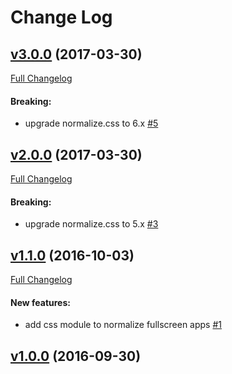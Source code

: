 #  Change Log



## [v3.0.0](https://github.com/buildo/normalize-css/tree/v3.0.0) (2017-03-30)
[Full Changelog](https://github.com/buildo/normalize-css/compare/v2.0.0...v3.0.0)

#### Breaking:

- upgrade normalize.css to 6.x [#5](https://github.com/buildo/normalize-css/issues/5)

## [v2.0.0](https://github.com/buildo/normalize-css/tree/v2.0.0) (2017-03-30)
[Full Changelog](https://github.com/buildo/normalize-css/compare/v1.1.0...v2.0.0)

#### Breaking:

- upgrade normalize.css to 5.x [#3](https://github.com/buildo/normalize-css/issues/3)

## [v1.1.0](https://github.com/buildo/normalize-css/tree/v1.1.0) (2016-10-03)
[Full Changelog](https://github.com/buildo/normalize-css/compare/v1.0.0...v1.1.0)

#### New features:

- add css module to normalize fullscreen apps [#1](https://github.com/buildo/normalize-css/issues/1)

## [v1.0.0](https://github.com/buildo/normalize-css/tree/v1.0.0) (2016-09-30)

